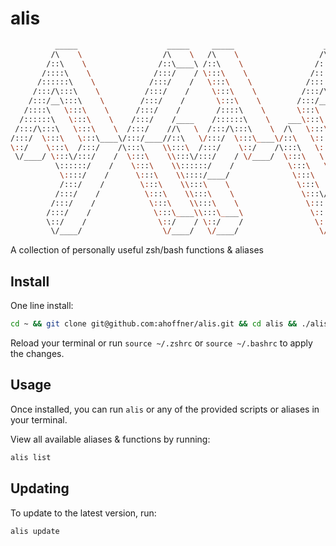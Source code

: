 # alis

```bash
          _____                    _____     _____                    _____
         /\    \                  /\    \   /\    \                  /\    \
        /::\    \                /::\____\ /::\    \                /::\    \
       /::::\    \              /:::/    / \:::\    \              /::::\    \
      /::::::\    \            /:::/    /   \:::\    \            /::::::\    \
     /:::/\:::\    \          /:::/    /     \:::\    \          /:::/\:::\    \
    /:::/__\:::\    \        /:::/    /       \:::\    \        /:::/__\:::\    \
   /::::\   \:::\    \      /:::/    /        /::::\    \       \:::\   \:::\    \
  /::::::\   \:::\    \    /:::/    /____    /::::::\    \    ___\:::\   \:::\    \
 /:::/\:::\   \:::\    \  /:::/    //\   \  /:::/\:::\    \  /\   \:::\   \:::\    \
/:::/  \:::\   \:::\____\/:::/____//::\   \/:::/  \:::\____\/::\   \:::\   \:::\____\
\::/    \:::\  /:::/    /\:::\    \\:::\  /:::/    \::/    /\:::\   \:::\   \::/    /
 \/____/ \:::\/:::/    /  \:::\    \\:::\/:::/    / \/____/  \:::\   \:::\   \/____/
          \::::::/    /    \:::\    \\::::::/    /            \:::\   \:::\    \
           \::::/    /      \:::\    \\::::/____/              \:::\   \:::\____\
           /:::/    /        \:::\    \\:::\    \               \:::\  /:::/    /
          /:::/    /          \:::\    \\:::\    \               \:::\/:::/    /
         /:::/    /            \:::\    \\:::\    \               \::::::/    /
        /:::/    /              \:::\____\\:::\____\               \::::/    /
        \::/    /                \::/    / \::/    /                \::/    /
         \/____/                  \/____/   \/____/                  \/____/
```
A collection of personally useful zsh/bash functions &amp; aliases 


## Install

One line install:
   
```bash
cd ~ && git clone git@github.com:ahoffner/alis.git && cd alis && ./alis install
```
Reload your terminal or run `source ~/.zshrc` or `source ~/.bashrc` to apply the changes.


## Usage
Once installed, you can run `alis` or any of the provided scripts or aliases in your terminal.

View all available aliases & functions by running:
```bash
alis list
```


## Updating 
To update to the latest version, run:
```bash
alis update
```